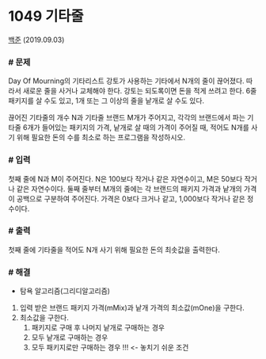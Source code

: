 # 1049 기타줄

[백준](https://www.acmicpc.net/problem/1049) (2019.09.03)

### # 문제

Day Of Mourning의 기타리스트 강토가 사용하는 기타에서 N개의 줄이 끊어졌다. 따라서 새로운 줄을 사거나 교체해야 한다. 강토는 되도록이면 돈을 적게 쓰려고 한다. 6줄 패키지를 살 수도 있고, 1개 또는 그 이상의 줄을 낱개로 살 수도 있다.

끊어진 기타줄의 개수 N과 기타줄 브랜드 M개가 주어지고, 각각의 브랜드에서 파는 기타줄 6개가 들어있는 패키지의 가격, 낱개로 살 때의 가격이 주어질 때, 적어도 N개를 사기 위해 필요한 돈의 수를 최소로 하는 프로그램을 작성하시오.

### # 입력

첫째 줄에 N과 M이 주어진다. N은 100보다 작거나 같은 자연수이고, M은 50보다 작거나 같은 자연수이다. 둘째 줄부터 M개의 줄에는 각 브랜드의 패키지 가격과 낱개의 가격이 공백으로 구분하여 주어진다. 가격은 0보다 크거나 같고, 1,000보다 작거나 같은 정수이다.

### # 출력

첫째 줄에 기타줄을 적어도 N개 사기 위해 필요한 돈의 최솟값을 출력한다.

### # 해결

- 탐욕 알고리즘(그리디알고리즘)

1. 입력 받은 브랜드 패키지 가격(mMix)과 낱개 가격의 최소값(mOne)을 구한다.
2. 최소값을 구한다.
   1. 패키지로 구매 후 나머지 낱개로 구매하는 경우
   2. 모두 낱개로 구매하는 경우
   3. 모두 패키지로만 구매하는 경우 !!! <- 놓치기 쉬운 조건
